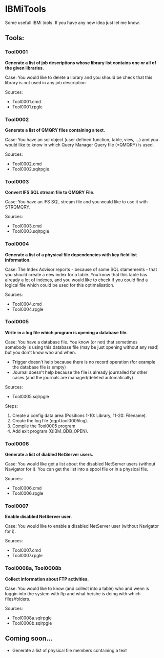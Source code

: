 # IBMiTools

Some usefull IBMi tools.
If you have any new idea just let me know.

## Tools:

### Tool0001

**Generate a list of job descriptions whose library list contains one or all of the given libraries.**

Case: You would like to delete a library and you should be check that this library is not used in any job description.

Sources:
- Tool0001.cmd
- Tool0001.rpgle

### Tool0002

**Generate a list of QMQRY files containing a text.**

Case: You have an sql object (user defined function, table, view, ...) and you would like to know in which Query Manager Query file (*QMQRY) is used. 

Sources:
- Tool0002.cmd
- Tool0002.sqlrpgle

### Tool0003

**Convert IFS SQL stream file to QMQRY File.**

Case: You have an IFS SQL stream file and you would like to use it with STRQMQRY.

Sources:
- Tool0003.cmd
- Tool0003.sqlrpgle

### Tool0004

**Generate a list of a physical file dependencies with key field list information.**

Case: The Index Advisor reports - because of some SQL stamements - that you should create a new index for a table.
You know that this table has already a lot of indexes, and you would like to check if you could find a logical file
which could be used for this optimalisation.

Sources:
- Tool0004.cmd
- Tool0004.rpgle

### Tool0005

**Write in a log file which program is opening a database file.**

Case: You have a database file. You know (or not) that sometimes somebody is using this database file (may be just opening without any read) but you don't know who and when.
- Trigger doesn't help because there is no record operation (for example the database file is empty)
- Journal doesn't help because the file is already journalled for other cases (and the journals are managed/deleted automatically)

Sources:
- Tool0005.sqlrpgle

Steps:
1. Create a config data area (Positions 1-10: Library, 11-20: Filename).
2. Create the log file (qgpl.tool0005log).
3. Compile the Tool0005 program.
4. Add exit program (QIBM_QDB_OPEN).

### Tool0006

**Generate a list of diabled NetServer users.**

Case: You would like get a list about the disabled NetServer users (without Navigator for i).
You can get the list into a spool file or in a physical file.

Sources:
- Tool0006.cmd
- Tool0006.rpgle

### Tool0007

**Enable disabled NetServer user.**

Case: You would like to enable a disabled NetServer user (without Navigator for i).

Sources:
- Tool0007.cmd
- Tool0007.rpgle

### Tool0008a, Tool0008b

**Collect information about FTP activities.**

Case: You would like to know (and collect into a table) who and wenn is loggin into the system with ftp
and what he/she is doing with which files/folders.

Sources:
- Tool0008a.sqlrpgle
- Tool0008b.sqlrpgle

## Coming soon...

- Generate a list of physical file members containing a text

